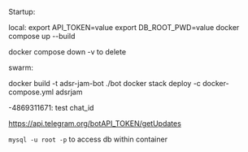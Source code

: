 Startup:

local:
export API_TOKEN=value
export DB_ROOT_PWD=value
docker compose up --build

docker compose down -v to delete

swarm:

docker build -t adsr-jam-bot ./bot
docker stack deploy -c docker-compose.yml adsrjam


-4869311671: test chat_id

https://api.telegram.org/botAPI_TOKEN/getUpdates

`mysql -u root -p` to access db within container
